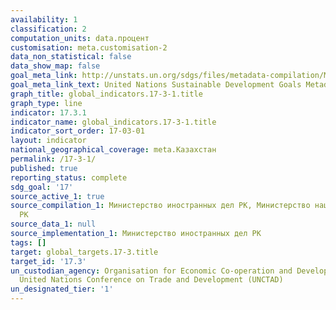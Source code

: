 ```yaml
---
availability: 1
classification: 2
computation_units: data.процент
customisation: meta.customisation-2
data_non_statistical: false
data_show_map: false
goal_meta_link: http://unstats.un.org/sdgs/files/metadata-compilation/Metadata-Goal-17.pdf
goal_meta_link_text: United Nations Sustainable Development Goals Metadata (pdf 468kB)
graph_title: global_indicators.17-3-1.title
graph_type: line
indicator: 17.3.1
indicator_name: global_indicators.17-3-1.title
indicator_sort_order: 17-03-01
layout: indicator
national_geographical_coverage: meta.Казахстан
permalink: /17-3-1/
published: true
reporting_status: complete
sdg_goal: '17'
source_active_1: true
source_compilation_1: Министерство иностранных дел РК, Министерство национальной экономики
  РК
source_data_1: null
source_implementation_1: Министерство иностранных дел РК
tags: []
target: global_targets.17-3.title
target_id: '17.3'
un_custodian_agency: Organisation for Economic Co-operation and Development (OECD),
  United Nations Conference on Trade and Development (UNCTAD)
un_designated_tier: '1'
---
```

